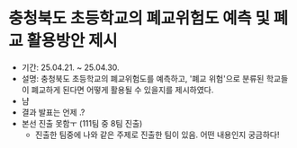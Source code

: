 # 충청북도 초등학교의 폐교위험도 예측 및 폐교 활용방안 제시 
- 기간: 25.04.21. ~ 25.04.30.
- 설명: 충청북도 초등학교의 폐교위험도를 예측하고, '폐교 위험'으로 분류된 학교들이 폐교하게 된다면 어떻게 활용될 수 있을지를 제시하였다.
- 냠
- 결과 발표는 언제 .?
- 본선 진출 못함ㅜ (111팀 중 8팀 진출)
  - 진출한 팀중에 나와 같은 주제로 진출한 팀이 있음. 어떤 내용인지 궁금하다! 
